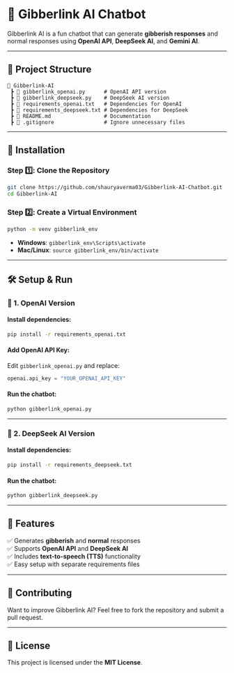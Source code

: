 # 🚀 Gibberlink AI Chatbot

Gibberlink AI is a fun chatbot that can generate **gibberish responses** and normal responses using **OpenAI API**, **DeepSeek AI**, and **Gemini AI**.

---

## 📂 Project Structure

```
📂 Gibberlink-AI
 ┣ 📜 gibberlink_openai.py      # OpenAI API version
 ┣ 📜 gibberlink_deepseek.py    # DeepSeek AI version
 ┣ 📜 requirements_openai.txt   # Dependencies for OpenAI
 ┣ 📜 requirements_deepseek.txt # Dependencies for DeepSeek
 ┣ 📜 README.md                 # Documentation
 ┣ 📜 .gitignore                # Ignore unnecessary files
```

---

## 🔧 Installation

### Step 1️⃣: Clone the Repository
```sh
git clone https://github.com/shauryaverma03/Gibberlink-AI-Chatbot.git
cd Gibberlink-AI
```

### Step 2️⃣: Create a Virtual Environment
```sh
python -m venv gibberlink_env
```
- **Windows**: `gibberlink_env\Scripts\activate`
- **Mac/Linux**: `source gibberlink_env/bin/activate`

---

## 🛠️ Setup & Run

### **📌 1. OpenAI Version**
#### Install dependencies:
```sh
pip install -r requirements_openai.txt
```

#### Add OpenAI API Key:
Edit `gibberlink_openai.py` and replace:
```python
openai.api_key = "YOUR_OPENAI_API_KEY"
```

#### Run the chatbot:
```sh
python gibberlink_openai.py
```

---

### **📌 2. DeepSeek AI Version**
#### Install dependencies:
```sh
pip install -r requirements_deepseek.txt
```

#### Run the chatbot:
```sh
python gibberlink_deepseek.py
```

---

## 📝 Features
✅ Generates **gibberish** and **normal** responses  
✅ Supports **OpenAI API** and **DeepSeek AI**  
✅ Includes **text-to-speech (TTS)** functionality  
✅ Easy setup with separate requirements files  

---

## 🤝 Contributing
Want to improve Gibberlink AI? Feel free to fork the repository and submit a pull request.  

---

## 📜 License
This project is licensed under the **MIT License**.
